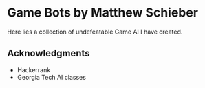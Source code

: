 # Game Bots by Matthew Schieber

Here lies a collection of undefeatable Game AI I have created.

## Acknowledgments

* Hackerrank
* Georgia Tech AI classes

